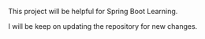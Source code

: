 This project will be helpful for Spring Boot Learning.

I will be keep on updating the repository for new changes.
